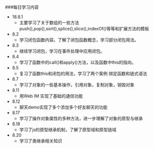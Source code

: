 ###每日学习内容
* 18.8.1
    * 主要学习了关于数组的一些方法push(),pop(),sort(),splice(),slice(),indexOf()等等和扩展方法的模板
* 8.2
    * 学习闭包函数内容。了解了闭包函数概念，学习部分闭包用法。
* 8.3
    * 继续学习闭包，学习在事件处理中应用闭包。
* 8.4
    * 学习了函数中的call()和apply()方法，以及函数中this的指向。
* 8.5
    * 复习了函数this和闭包的用法，学习了两个案例 绑定函数和链式语法
* 8.7
    * 学习了对象的一些基本操作，引用对象，复制对象，销毁对象
* 8.11
    * 用Web IM 实现了基础的通信功能
* 8.12
    * 聊天demo实现了多个添加多个好友聊天的功能
* 8.17
    * 学习了操作对象属性的多种方法，进一步理解了对象的原型与继承
* 8.18
    * 学习了js的原型继承机制，了解了原型域和原型链域
* 8.20
    * 学习了类继承相关知识